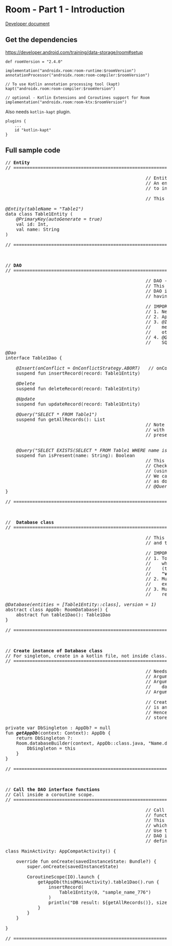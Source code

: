 # Room - Part 1 - Introduction

[Developer document](https://developer.android.com/training/data-storage/room)  

## Get the dependencies
https://developer.android.com/training/data-storage/room#setup
```
def roomVersion = "2.4.0"

implementation("androidx.room:room-runtime:$roomVersion")
annotationProcessor("androidx.room:room-compiler:$roomVersion")

// To use Kotlin annotation processing tool (kapt)
kapt("androidx.room:room-compiler:$roomVersion")

// optional - Kotlin Extensions and Coroutines support for Room
implementation("androidx.room:room-ktx:$roomVersion")
```
Also needs `kotlin-kapt` plugin.
```
plugins {
    ...
    id "kotlin-kapt"
}
```

## Full sample code

<pre>
// <b>Entity</b>
// ===================================================================================

                                                    // Entity defines table inside the database.
                                                    // An entity data class can be used to refer
                                                    // to individual entries (row) in the table.
                                                    
                                                    // This is similar to model class.

<i>@Entity(tableName = "Table1")</i>
data class Table1Entity (
    <i>@PrimaryKey(autoGenerate = true)</i>
    val id: Int,
    val name: String
)

// ===================================================================================



// <b>DAO</b>
// ===================================================================================

                                                    // DAO - Data Access Objects
                                                    // This is not an object though.
                                                    // DAO is an interface,
                                                    // having methods for operations on table.
                                                    
                                                    // IMPORTANT!
                                                    // 1. Needs to be anotated with <i>@Dao</i>
                                                    // 2. Appropriate annotation.
                                                    // 3. <i>@Insert, @Delete, @Update</i>
                                                    //    methods cannot have any other argument 
                                                    //    other than type of the table entity.
                                                    // 4. <i>@Query</i> - needs to have an 
                                                    //    SQL query statement.

<i>@Dao</i>
interface Table1Dao {

    <i>@Insert(onConflict = OnConflictStrategy.ABORT)</i>   // onConflit optional. Default - ABORT
    suspend fun insertRecord(record: Table1Entity)

    <i>@Delete</i>
    suspend fun deleteRecord(record: Table1Entity)

    <i>@Update</i>
    suspend fun updateRecord(record: Table1Entity)

    <i>@Query("SELECT * FROM Table1")</i>
    suspend fun getAllRecords(): List<Table1Entity>
                                                    // Note the table name in SQL query matches
                                                    // with <i>@Entity</i> annotation "tableName",
                                                    // present in the "Table1Entity" data class.
                                                    
    
    <i>@Query("SELECT EXISTS(SELECT * FROM Table1 WHERE name is <b>:name</b>)")</i>
    suspend fun isPresent(name: String): Boolean
                                                    // This method checks if the name entry exists.
                                                    // Check how the method is passed to the query
                                                    // (using a colon :)
                                                    // We cannot use in argument like ${record.name}
                                                    // as dot operator is not supported.
                                                    // <i>@Query</i> can take only primary type variables.
}

// ===================================================================================



// <b> Database class</b>
// ===================================================================================

                                                    // This "connects" the entity data class
                                                    // and the DAO interface.
                                                    
                                                    // IMPORTANT!
                                                    // 1. To be annotated with <i>@Database</i>,
                                                    //    which takes input of array of entities,
                                                    //    (thus it knows the table schemas).
                                                    //    <b>"version" is also mandatory.</b>
                                                    // 2. Must be <b>abstract</b> class, 
                                                    //    extending "RoomDatabase" class.
                                                    // 3. Must have abstract functions with 
                                                    //    return type as DAO interface.

<i>@Database(entities = [Table1Entity::class], version = 1)</i>
abstract class AppDb: RoomDatabase() {
    abstract fun table1Dao(): Table1Dao
}

// ===================================================================================



// <b>Create instance of Database class</b>
// For singleton, create in a kotlin file, not inside class.
// ===================================================================================

                                                    // Needs context for Room.databaseBuilder
                                                    // Argument 1 - context
                                                    // Argument 2 - previuosly defined 
                                                    //    database class extending RoomDatabase()
                                                    // Argument 3 - name of database file
                                                    
                                                    // Creating database instance 
                                                    // is an expensive operation.
                                                    // Hence we create once and 
                                                    // store that in a variable.

private var DbSingleton : AppDb? = null
fun <b><i>getAppDb</i></b>(context: Context): AppDb {
    return DbSingleton ?:
    Room.databaseBuilder(context, AppDb::class.java, "Name.db").build().apply {
        DbSingleton = this
    }
}

// ===================================================================================



// <b>Call the DAO interface functions</b>
// Call inside a coroutine scope.
// ===================================================================================

                                                    // Call the previously defined <i>getAppDb()</i>
                                                    // function.
                                                    // This is an instance of "AppDb" class
                                                    // which contained "table1Dao()" function.
                                                    // Use that method to get the instance of
                                                    // DAO interface and then use the methods
                                                    // defined in "Table1Dao" interface.

class MainActivity: AppCompatActivity() {

    override fun onCreate(savedInstanceState: Bundle?) {
        super.onCreate(savedInstanceState)

        CoroutineScope(IO).launch {
            getAppDb(this@MainActivity).table1Dao().run {
                insertRecord(
                    Table1Entity(0, "sample_name_776")
                )
                println("DB result: ${getAllRecords()}, size: ${getAllRecords().size}")
            }
        }
    }
    
}

// ===================================================================================
</pre>
